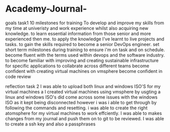 # Academy-Journal-
goals task1
10 milestones for training 
To develop and improve my skills from my time at univeristy and work experience whilst also acquiring new knowledge. 
to learn essential information from those senior and more experienced then me. 
to apply the knowledge I've learnt to live projects and tasks. 
to gain the skills required to become a senior DevOps engineer.
set short term milestones during training to ensure i'm on task and on schedule. 
become fluent with the terms used within devops and the software industry. 
to become familiar with improving and creating sustainable infrastructure for specific applications 
to collabrate across different teams
become confident with creating virtual machines on vmsphere 
become confident in code review 

reflection task 2 
I was able to upload both linux and windows ISO'S for my virtual machines a
I created virtual machines using vmsphere by usgting a linux and windows ISO's
did come across some issues with the windows ISO as it kept being disconnected
however i was i able to get through by following the commands and resetting. 
i was able to create the right atomsphere for my virtual machines to work effciently.
I was able to makes changes from my journal and push them on to git to be reviewed. 
I was able to create a ssh key and also a passphrases

